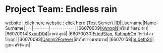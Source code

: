 # Project Team: Endless rain
website : [click here](https://project-pscp.vercel.app/)
website : [click here](https://project-pscp-git-test-pubethsri.vercel.app/) (Test Server)
|ID|Username|Name-Surname|
|--|--------|------------|
|66070009|[KwnxpN](https://github.com/KwnxpN)|กวินท์ อิสสรมาลา|
|66070014|[KxxnD04](https://github.com/kxxnD04)|กานต์ สุดดี|
|66070030|[FriedStan](https://github.com/FriedStan), [KuhnphOn](https://github.com/KuhnphOn)|จิราธิป กาปัญญา|
|66070093|[Danny2Forever](https://github.com/Danny2Forever)|ธีรภัทร ทวนพรมราช|
|66070158|[pubethSri](https://github.com/pubethSri)|ภูเบศ ศรีวัฒนา|
